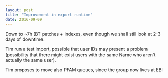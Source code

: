```yaml
---
layout: post
title: "Improvement in export runtime"
date: 2016-09-09
---
```


Down to ~7h (BT patches + indexes, even though we shall still look at 2-3 days of downtime.

Tim run a test import, possible that user IDs may present a problem (possibility that there might exist users with the same Name who aren't actually the same user).

Tim proposes to move also PFAM queues, since the group now lives at EBI

